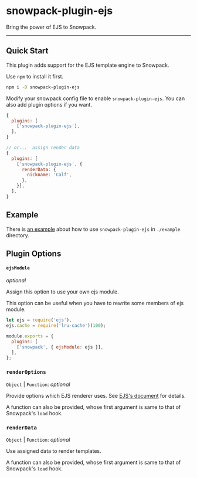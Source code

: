 # snowpack-plugin-ejs
Bring the power of EJS to Snowpack.

--------

## Quick Start

This plugin adds support for the EJS template engine to Snowpack.

Use `npm` to install it first.

```bash
npm i -D snowpack-plugin-ejs
```

Modify your snowpack config file to enable `snowpack-plugin-ejs`. You can also add plugin options if you want.

```javascript
{
  plugins: [
    ['snowpack-plugin-ejs'],
  ],
}

// or...  assign render data
{
  plugins: [
    ['snowpack-plugin-ejs', {
      renderData: {
        nickname: 'Calf',
      },
    }],
  ],
}

```

## Example

There is [an example](./example/snowpack.config.js) about how to use `snowpack-plugin-ejs` in `./example` directory.


## Plugin Options

#### `ejsModule`

*optional*

Assign this option to use your own ejs module.

This option can be useful when you have to rewrite some members of ejs module.

```javascript
let ejs = require('ejs'),
ejs.cache = require('lru-cache')(100);

module.exports = {
  plugins: [
    ['snowpack', { ejsModule: ejs }],
  ],
};
```

### `renderOptions`

`Object` | `Function`: *optional*

Provide options which EJS renderer uses. See [EJS's document](https://ejs.co/#docs) for details.

A function can also be provided, whose first argument is same to that of Snowpack's `load` hook.

### `renderData`

`Object` | `Function`: *optional*

Use assigned data to render templates.

A function can also be provided, whose first argument is same to that of Snowpack's `load` hook.
